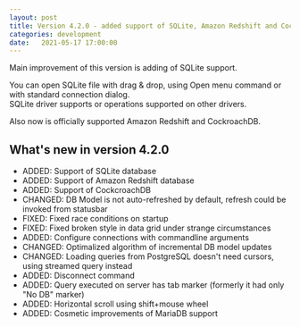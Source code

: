 ```yaml
---
layout: post
title: Version 4.2.0 - added support of SQLite, Amazon Redshift and CockroachDB
categories: development
date:   2021-05-17 17:00:00
---
```


Main improvement of this version is adding of SQLite support.

You can open SQLite file with drag & drop, using Open menu command or with standard connection dialog.  
SQLite driver supports or operations supported on other drivers.

Also now is officially supported Amazon Redshift and CockroachDB.

<!--more--> 

## What's new in version 4.2.0
- ADDED: Support of SQLite database
- ADDED: Support of Amazon Redshift database
- ADDED: Support of CockcroachDB
- CHANGED: DB Model is not auto-refreshed by default, refresh could be invoked from statusbar
- FIXED: Fixed race conditions on startup
- FIXED: Fixed broken style in data grid under strange circumstances
- ADDED: Configure connections with commandline arguments
- CHANGED: Optimalized algorithm of incremental DB model updates
- CHANGED: Loading queries from PostgreSQL doesn't need cursors, using streamed query instead
- ADDED: Disconnect command
- ADDED: Query executed on server has tab marker (formerly it had only "No DB" marker)
- ADDED: Horizontal scroll using shift+mouse wheel
- ADDED: Cosmetic improvements of MariaDB support
